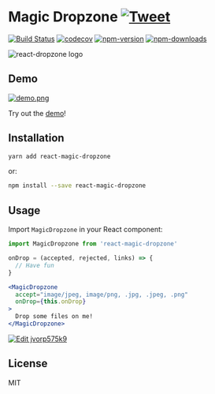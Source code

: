# Magic Dropzone [![Tweet](https://img.shields.io/twitter/url/http/shields.io.svg?style=social)](https://twitter.com/intent/tweet?text=Drag-and-drop%20files%20or%20urls!%20Built%20for%20React:&url=https://github.com/bourdakos1/react-magic-dropzone&hashtags=react,component,dropzone,developers)

[![Build Status](https://travis-ci.org/bourdakos1/react-magic-dropzone.svg?branch=master)](https://travis-ci.org/bourdakos1/react-magic-dropzone)
[![codecov](https://codecov.io/gh/bourdakos1/react-magic-dropzone/branch/master/graph/badge.svg)](https://codecov.io/gh/bourdakos1/react-magic-dropzone)
[![npm-version](https://img.shields.io/npm/v/react-magic-dropzone.svg)](https://www.npmjs.com/package/react-magic-dropzone)
[![npm-downloads](https://img.shields.io/npm/dm/react-magic-dropzone.svg)](https://www.npmjs.com/package/react-magic-dropzone)

![react-dropzone logo](https://storybird.s3.amazonaws.com/artwork/PaulMcDougall/square_crops/magic.jpeg)

## Demo

[![demo.png](https://gfycat.com/gifs/detail/BadMadAdmiralbutterfly)](https://codesandbox.io/embed/y200pqy4pz?view=preview)

Try out the [demo](https://codesandbox.io/embed/y200pqy4pz?view=preview)!

## Installation

```bash
yarn add react-magic-dropzone
```
or:
```bash
npm install --save react-magic-dropzone
```

## Usage

Import `MagicDropzone` in your React component:

```javascript static
import MagicDropzone from 'react-magic-dropzone'
```

```jsx
onDrop = (accepted, rejected, links) => {
  // Have fun
}
```

```jsx
<MagicDropzone
  accept="image/jpeg, image/png, .jpg, .jpeg, .png"
  onDrop={this.onDrop}
>
  Drop some files on me!
</MagicDropzone>
```

[![Edit jvorp575k9](https://codesandbox.io/static/img/play-codesandbox.svg)](https://codesandbox.io/s/jvorp575k9)

## License

MIT
